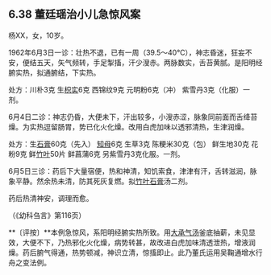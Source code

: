 ## 6.38 董廷瑶治小儿急惊风案

杨XX，女，10岁。

1962年6月3日一诊：壮热不退，已有一周（39.5〜40℃），神志昏迷，狂妄不安，便结五天，矢气频转，手足掣搐，汗少溲赤。两脉数实，舌苔黄腻。是阳明经腑实热，拟通腑结，下实热。

处方：川朴3克 生[枳实](https://www.gmzyjc.com/read/bc/bc11-0.0.3.0.0.md)6克 西锦纹9克 元明粉6克（冲） 紫雪丹3克（化服）一剂。

6月4日二诊：神志仍昏，大便未下，汗出较多，小溲赤涩，脉象同前面而舌绛苔燥。为实热逗留肠胃，势已化火化燥。改用白虎加味以透邪清热，生津润燥。

处方：生[石膏](https://www.gmzyjc.com/read/bc/bc03-0.1.1.0.0.md)60克（先入） [知母](https://www.gmzyjc.com/read/bc/bc03-0.1.2.0.0.md)6克 生草3克 陈粳米30克（包） 鲜生地30克 花粉9克 鲜[竹叶](https://www.gmzyjc.com/read/bc/bc03-0.1.6.0.0.md)50片 鲜菖蒲6克 另紫雪丹3克化服。一剂。

6月5日三诊：药后下大量宿便，热和神清，知饥索食，津津有汗，舌转滋润，脉象平静。然余热未清，防其死灰复燃。拟[竹叶](https://www.gmzyjc.com/read/bc/bc03-0.1.6.0.0.md)[石膏](https://www.gmzyjc.com/read/bc/bc03-0.1.1.0.0.md)汤二剂。

药后热清神安，调理而愈。

（《幼科刍言》第116页）

**〔评按〕**本例急惊风，系阳明经腑实热所致。用[大承气汤](https://www.gmzyjc.com/read/fjx/fjx03-0.1.0.0.0.md)釜底抽薪，未见显效，大便不下，乃热邪化火化燥，病势转甚，故改进白虎加味清透泄热，增液润燥。药后腑气得通，热势顿减，神识立清，惊搐即止。此乃董氏运用吴鞠通增水行舟之变法例。
